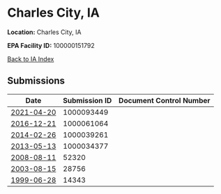 # Charles City, IA

**Location:** Charles City, IA

**EPA Facility ID:** 100000151792

[Back to IA Index](../../index.md)

## Submissions

| Date | Submission ID | Document Control Number |
|------|--------------|-------------------------|
| [2021-04-20](submissions/1000093449.md) | 1000093449 |  |
| [2016-12-21](submissions/1000061064.md) | 1000061064 |  |
| [2014-02-26](submissions/1000039261.md) | 1000039261 |  |
| [2013-05-13](submissions/1000034377.md) | 1000034377 |  |
| [2008-08-11](submissions/52320.md) | 52320 |  |
| [2003-08-15](submissions/28756.md) | 28756 |  |
| [1999-06-28](submissions/14343.md) | 14343 |  |
